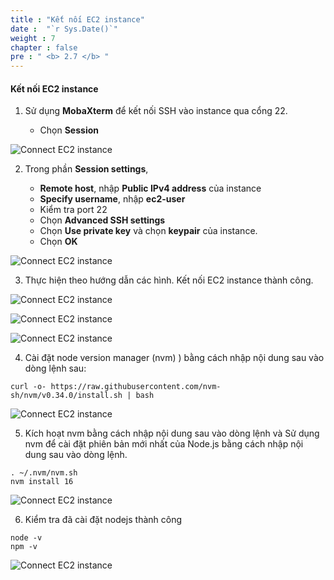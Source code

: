 ```yaml
---
title : "Kết nối EC2 instance"
date :  "`r Sys.Date()`" 
weight : 7
chapter : false
pre : " <b> 2.7 </b> "
---
```


#### Kết nối EC2 instance

1. Sử dụng **MobaXterm** để kết nối SSH vào instance qua cổng 22.

   - Chọn **Session**

![Connect EC2 instance](/images/7/0001.png?featherlight=false&width=90pc)

2. Trong phần **Session settings**, 

   - **Remote host**, nhập **Public IPv4 address** của instance
   - **Specify username**, nhập **ec2-user**
   - Kiểm tra port 22
   - Chọn **Advanced SSH settings**
   - Chọn **Use private key** và chọn **keypair** của instance.
   - Chọn **OK**

![Connect EC2 instance](/images/7/0002.png?featherlight=false&width=90pc)

3. Thực hiện theo hướng dẫn các hình. Kết nối EC2 instance thành công. 

![Connect EC2 instance](/images/7/0003.png?featherlight=false&width=90pc)


![Connect EC2 instance](/images/7/0004.png?featherlight=false&width=90pc)


![Connect EC2 instance](/images/7/0005.png?featherlight=false&width=90pc)

4. Cài đặt node version manager (nvm) ) bằng cách nhập nội dung sau vào dòng lệnh sau:


```
curl -o- https://raw.githubusercontent.com/nvm-sh/nvm/v0.34.0/install.sh | bash
```

![Connect EC2 instance](/images/7/0006.png?featherlight=false&width=90pc)

5. Kích hoạt nvm bằng cách nhập nội dung sau vào dòng lệnh và Sử dụng nvm để cài đặt phiên bản mới nhất của Node.js bằng cách nhập nội dung sau vào dòng lệnh.

```
. ~/.nvm/nvm.sh
nvm install 16
```

![Connect EC2 instance](/images/7/0007.png?featherlight=false&width=90pc)

6. Kiểm tra đã cài đặt nodejs thành công

```
node -v
npm -v
```

![Connect EC2 instance](/images/7/0008.png?featherlight=false&width=90pc)
